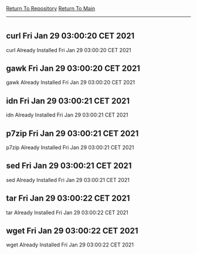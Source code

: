 [Return To Repository](https://github.com/bast69/piholeparser/)
[Return To Main](https://github.com/bast69/piholeparser/blob/master/RecentRunLogs/Mainlog.md)
____________________________________
# 
## curl Fri Jan 29 03:00:20 CET 2021
curl Already Installed Fri Jan 29 03:00:20 CET 2021
## gawk Fri Jan 29 03:00:20 CET 2021
gawk Already Installed Fri Jan 29 03:00:20 CET 2021
## idn Fri Jan 29 03:00:21 CET 2021
idn Already Installed Fri Jan 29 03:00:21 CET 2021
## p7zip Fri Jan 29 03:00:21 CET 2021
p7zip Already Installed Fri Jan 29 03:00:21 CET 2021
## sed Fri Jan 29 03:00:21 CET 2021
sed Already Installed Fri Jan 29 03:00:21 CET 2021
## tar Fri Jan 29 03:00:22 CET 2021
tar Already Installed Fri Jan 29 03:00:22 CET 2021
## wget Fri Jan 29 03:00:22 CET 2021
wget Already Installed Fri Jan 29 03:00:22 CET 2021
